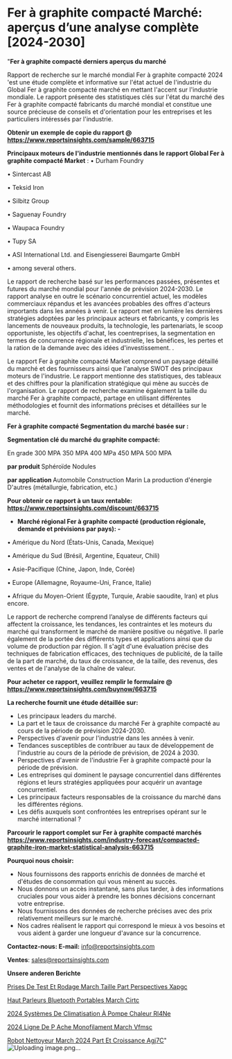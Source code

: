 # Fer à graphite compacté Marché: aperçus d’une analyse complète [2024-2030]

"<strong>Fer à graphite compacté derniers aperçus du marché</strong>

Rapport de recherche sur le marché mondial Fer à graphite compacté 2024 'est une étude complète et informative sur l'état actuel de l'industrie du Global Fer à graphite compacté marché en mettant l'accent sur l'industrie mondiale. Le rapport présente des statistiques clés sur l'état du marché des Fer à graphite compacté fabricants du marché mondial et constitue une source précieuse de conseils et d'orientation pour les entreprises et les particuliers intéressés par l'industrie.

<strong>Obtenir un exemple de copie du rapport @ <a href=https://www.reportsinsights.com/sample/663715>https://www.reportsinsights.com/sample/663715</a></strong>

<strong>Principaux moteurs de l'industrie mentionnés dans le rapport Global Fer à graphite compacté Market</strong> :
• Durham Foundry

• Sintercast AB

• Teksid Iron

• Silbitz Group

• Saguenay Foundry

• Waupaca Foundry

• Tupy SA

• ASI International Ltd. and Eisengiesserei Baumgarte GmbH

• among several others.

Le rapport de recherche basé sur les performances passées, présentes et futures du marché mondial pour l'année de prévision 2024-2030. Le rapport analyse en outre le scénario concurrentiel actuel, les modèles commerciaux répandus et les avancées probables des offres d'acteurs importants dans les années à venir. Le rapport met en lumière les dernières stratégies adoptées par les principaux acteurs et fabricants, y compris les lancements de nouveaux produits, la technologie, les partenariats, le scoop opportuniste, les objectifs d'achat, les coentreprises, la segmentation en termes de concurrence régionale et industrielle, les bénéfices, les pertes et la ration de la demande avec des idées d'investissement. .

Le rapport Fer à graphite compacté Market comprend un paysage détaillé du marché et des fournisseurs ainsi que l'analyse SWOT des principaux moteurs de l'industrie. Le rapport mentionne des statistiques, des tableaux et des chiffres pour la planification stratégique qui mène au succès de l'organisation. Le rapport de recherche examine également la taille du marché Fer à graphite compacté, partage en utilisant différentes méthodologies et fournit des informations précises et détaillées sur le marché.

<strong>Fer à graphite compacté Segmentation du marché basée sur :</strong>

<strong> Segmentation clé du marché du graphite compacté: </strong>

En grade
300 MPA
350 MPA
400 MPa
450 MPA
500 MPA

<strong> par produit </strong>
Sphéroïde
Nodules

<strong> par application </strong>
Automobile
Construction
Marin
La production d'énergie
D'autres (métallurgie, fabrication, etc.)

<strong>Pour obtenir ce rapport à un taux rentable: <a href=https://www.reportsinsights.com/discount/663715>https://www.reportsinsights.com/discount/663715</a></strong>
<ul>
  <li><strong>Marché régional Fer à graphite compacté (production régionale, demande et prévisions par pays): -</strong></li>
</ul>
• Amérique du Nord (États-Unis, Canada, Mexique)

• Amérique du Sud (Brésil, Argentine, Equateur, Chili)

• Asie-Pacifique (Chine, Japon, Inde, Corée)

• Europe (Allemagne, Royaume-Uni, France, Italie)

• Afrique du Moyen-Orient (Égypte, Turquie, Arabie saoudite, Iran) et plus encore.

Le rapport de recherche comprend l’analyse de différents facteurs qui affectent la croissance, les tendances, les contraintes et les moteurs du marché qui transforment le marché de manière positive ou négative. Il parle également de la portée des différents types et applications ainsi que du volume de production par région. Il s'agit d'une évaluation précise des techniques de fabrication efficaces, des techniques de publicité, de la taille de la part de marché, du taux de croissance, de la taille, des revenus, des ventes et de l'analyse de la chaîne de valeur.

<strong>Pour acheter ce rapport, veuillez remplir le formulaire @   <a href=https://www.reportsinsights.com/buynow/663715>https://www.reportsinsights.com/buynow/663715</a></strong>

<strong>La recherche fournit une étude détaillée sur:</strong>
<ul>
  <li>Les principaux leaders du marché.</li>
  <li>La part et le taux de croissance du marché Fer à graphite compacté au cours de la période de prévision 2024-2030.</li>
  <li>Perspectives d'avenir pour l'industrie dans les années à venir.</li>
  <li>Tendances susceptibles de contribuer au taux de développement de l'industrie au cours de la période de prévision, de 2024 à 2030.</li>
  <li>Perspectives d'avenir de l'industrie Fer à graphite compacté pour la période de prévision.</li>
  <li>Les entreprises qui dominent le paysage concurrentiel dans différentes régions et leurs stratégies appliquées pour acquérir un avantage concurrentiel.</li>
  <li>Les principaux facteurs responsables de la croissance du marché dans les différentes régions.</li>
  <li>Les défis auxquels sont confrontées les entreprises opérant sur le marché international ?</li>
</ul>

<strong>Parcourir le rapport complet sur Fer à graphite compacté marchés <a href=https://www.reportsinsights.com/industry-forecast/compacted-graphite-iron-market-statistical-analysis-663715>https://www.reportsinsights.com/industry-forecast/compacted-graphite-iron-market-statistical-analysis-663715</a></strong>

<strong>Pourquoi nous choisir:</strong>
<ul>
  <li>Nous fournissons des rapports enrichis de données de marché et d'études de consommation qui vous mènent au succès.</li>
  <li>Nous donnons un accès instantané, sans plus tarder, à des informations cruciales pour vous aider à prendre les bonnes décisions concernant votre entreprise.</li>
  <li>Nous fournissons des données de recherche précises avec des prix relativement meilleurs sur le marché.</li>
  <li>Nos cadres réalisent le rapport qui correspond le mieux à vos besoins et vous aident à garder une longueur d'avance sur la concurrence.</li>
</ul>
<strong>Contactez-nous:
</strong><strong>E-mail:</strong> <a href=mailto:info@reportsinsights.com>info@reportsinsights.com</a>

<strong>Ventes</strong>: <a href=mailto:sales@reportsinsights.com>sales@reportsinsights.com</a>

<strong>Unsere anderen Berichte</strong>

<a href=https://www.linkedin.com/pulse/prises-de-test-et-rodage-march%C3%A9-taille-part-perspectives-xapgc/>Prises De Test Et Rodage March Taille Part Perspectives Xapgc</a>

<a href=https://www.linkedin.com/pulse/haut-parleurs-bluetooth-portables-march%C3%A9-cirtc/>Haut Parleurs Bluetooth Portables March Cirtc</a>

<a href=https://www.linkedin.com/pulse/2024-systèmes-de-climatisation-à-pompe-chaleur-rl4ne/>2024 Systèmes De Climatisation À Pompe Chaleur Rl4Ne</a>

<a href=https://www.linkedin.com/pulse/2024-ligne-de-p%C3%AAche-monofilament-march%C3%A9-vfmsc/>2024 Ligne De P Ache Monofilament March Vfmsc</a>

<a href=https://www.linkedin.com/pulse/robot-nettoyeur-march%C3%A9-2024-part-et-croissance-agj7c/>Robot Nettoyeur March 2024 Part Et Croissance Agj7C</a>"
![Uploading image.png…]()
